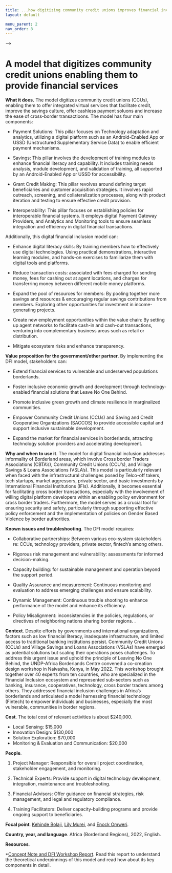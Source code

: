 ```yaml
---
title: ...how digitizing community credit unions improves financial inclusion
layout: default

menu_parent: 2
nav_order: 8
---
```

-->

# A model that digitizes community credit unions enabling them to provide financial services


**What it does.** The model digitizes community credit unions (CCUs), enabling them to offer integrated virtual services that
facilitate credit, improve the savings culture, offer cashless payment soluons and increase the ease of cross-border transactioons. The model has four main components:

* Payment Solutions: This pillar focuses on Technology adaptation and analytics, utilizing a digital platform such as an Android-Enabled App or USSD (Unstructured Supplementary Service Data) to enable efficient payment mechanisms. 

* Savings: This pillar involves the development of training modules to enhance financial literacy and capability. It includes training needs analysis, module development, and validation of training, all supported by an Android-Enabled App or USSD for accessibility. 

* Grant Credit Making: This pillar revolves around defining target beneficiaries and customer acquisition strategies. It involves rapid outreach, screening, and collateralization processes, along with product iteration and testing to ensure effective credit provision. 

* Interoperability: This pillar focuses on establishing policies for interoperable financial systems. It employs digital Payment Gateway Providers, and Analytics and Monitoring tools to ensure seamless integration and efficiency in digital financial transactions. 

Additionally, this digital financial inclusion model can: 

* Enhance digital literacy skills: By training members how to effectively use digital technologies. Using practical demonstrations, interactive learning modules, and hands-on exercises to familiarize them with digital tools and platforms. 

* Reduce transaction costs: associated with fees charged for sending money, fees for cashing out at agent locations, and charges for transferring money between different mobile money platforms. 

* Expand the pool of resources for members: By pooling together more savings and resources & encouraging regular savings contributions from members. Exploring other opportunities for investment in income-generating projects. 

* Create new employment opportunities within the value chain: By setting up agent networks to facilitate cash-in and cash-out transactions, venturing into complementary business areas such as retail or distribution. 

* Mitigate ecosystem risks and enhance transparency. 

**Value proposition for the government/other partner.** By implementing the DFI model, stakeholders can: 

* Extend financial services to vulnerable and underserved populations borderlands. 

* Foster inclusive economic growth and development through technology-enabled financial solutions that Leave No One Behind. 

* Promote inclusive green growth and climate resilience in marginalized communities. 

* Empower Community Credit Unions (CCUs) and Saving and Credit Cooperative Organizations (SACCOS) to provide accessible capital and support inclusive sustainable development. 

* Expand the market for financial services in borderlands, attracting technology solution providers and accelerating development. 

**Why and when to use it**. The model for digital financial inclusion addresses informality of Borderland areas, which involve Cross border Traders Associations (CBTA’s), Community Credit Unions (CCU’s), and Village Savings & Loans Associations (VSLA’s). This model is particularly relevant when faced with the infrastructural challenges posed by Telco-off takers, tech startups, market aggressors, private sector, and basic investments by International Financial Institutions (IFIs). Additionally, it becomes essential for facilitating cross border transactions, especially with the involvement of willing digital platform developers within an enabling policy environment for cross border traders. Furthermore, the model serves as a crucial tool for ensuring security and safety, particularly through supporting effective policy enforcement and the implementation of policies on Gender Based Violence by border authorities.

**Known issues and troubleshooting**. The DFI model requires: 

* Collaborative partnerships: Between various eco-system stakeholders re: CCUs, technology providers, private sector, fintech’s among others. 

* Rigorous risk management and vulnerability: assessments for informed decision-making. 

* Capacity building: for sustainable management and operation beyond the support period. 

* Quality Assurance and measurement: Continuous monitoring and evaluation to address emerging challenges and ensure scalability. 

* Dynamic Management: Continuous trouble shooting to enhance performance of the model and enhance its efficiency. 

* Policy Misalignment: inconsistencies in the policies, regulations, or directives of neighboring nations sharing border regions. .

**Context**. Despite efforts by governments and international organizations, factors such as low financial literacy, inadequate infrastructure, and limited access to traditional banking institutions persist. Community Credit Unions (CCUs) and Village Savings and Loans Associations (VSLAs) have emerged as potential solutions but scaling their operations poses challenges. To address this urgent issue and uphold the principle of Leaving No One Behind, the UNDP-Africa Borderlands Centre convened a co-creation design workshop in Naivasha, Kenya, in May 2022.  This workshop brought together over 40 experts from ten countries, who are specialized in the Financial Inclusion ecosystem and represented sub-sectors such as banking, insurance, cooperatives, technology, cross border traders among others. They addressed financial inclusion challenges in Africa’s borderlands and articulated a model harnessing financial technology (Fintech) to empower individuals and businesses, especially the most vulnerable, communities in border regions.

**Cost**. The total cost of relevant activities is about $240,000.
* Local Sensing: $15,000
* Innovation Design: $130,000
* Solution Exploration: $70,000
* Monitoring & Evaluation and Communication: $20,000

**People**. 

1. Project Manager: Responsible for overall project coordination, stakeholder engagement, and monitoring. 

2. Technical Experts: Provide support in digital technology development, integration, maintenance and troubleshooting. 

3. Financial Advisors: Offer guidance on financial strategies, risk management, and legal and regulatory compliance. 

4. Training Facilitators: Deliver capacity-building programs and provide ongoing support to beneficiaries. 

**Focal point**. [Kehinde Bolaji](/Financial-inclusion-toolkit/contributors/Kehinde-Bolaji.html), [Lily Murei](/Financial-inclusion-toolkit/contributors/Lily-Murei.html), and [Enock Omweri](/Financial-inclusion-toolkit/contributors/Enock-Omweri.html).

**Country, year, and language**. Africa (Borderland Regions), 2022, English. 

**Resources**. 

*[Concept Note and DFI Workshop Report](https://www.undp.org/africa/africa-borderlands-centre/publications/digital-financial-inclusion-african-borderlands-through-community-credit-unions). Read this report to understand the theoretical underpinnings of this model and read how about its key components in detail. 
